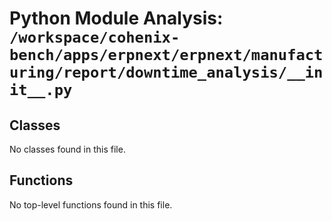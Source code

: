 # Python Module Analysis: `/workspace/cohenix-bench/apps/erpnext/erpnext/manufacturing/report/downtime_analysis/__init__.py`

## Classes

No classes found in this file.


## Functions

No top-level functions found in this file.
